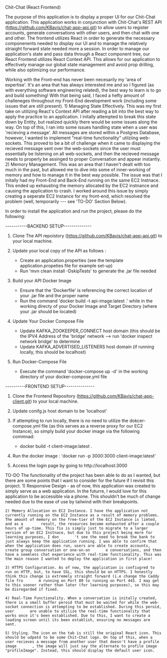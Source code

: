 Chit-Chat (React Frontend) 

The purpose of this application is to display a proper UI for our Chit-Chat application. This application works in conjunction with Chit-Chat's REST API (https://github.com/KBavis/chat-app-api.git) to allow users to register accounts, generate conversations with other users, and then chat with one and other. The frontend utilizes React in order to generate the necessary componenents needed to display our UI and to manage the relatively striaight forward state needed more a session. In order to manage our application's state and pass data through a React component tree, our React Frontend utilizes React Context API. This allows for our application to effectively manage our global state management and avoid prop drilling, while also optimizing our performance. 

Working with the Front-end has never been necesarily my 'area of expertise'. It's an area that has always interested me and so I figured (as with everything software engineering related), the best way to learn is to go and build something! With that being said, I faced a hefty amount of challeneges throughout my Front-End development work (including some issues that are still present). 1) Managing State Effectively. This was my first take on utilizing React's Context API after reading a bit into the best way to apply the practice to an application. I initally attempted to break this state down by Entity, but realized quickly there would be some issues along the way. On top of this, I ran into some issues handling state when a user was 'recieving a message'. All messages are stored within a Postgres Database, however, I wanted to implement "real-time functionality" utilziing web-sockets. This proved to be a bit of challenge when it came to displaying the recieved message sent over the web-sockets since the user must essentially be listening on all web-sockets, and then the recieved message needs to properly be assinged to proper Conversation and appear instantly. 2) Memory Management. This was an area that I haven't dealt with too much in the past, but allowed me to dive into some of inner-working of memory and how to manage it in the best way possible. The issue was that I initally had my Front-End and Back-End running on the same EC2 Instnace. This ended up exhausting the memory allocated by the EC2 instnance and causing the application to crash. I worked around this issue by simply creating a seperate EC2 Instance for my front-end, which resolved the problem (well, temporarily --- see 'TO-DO' Section Below).


In order to install the application and run the project, please do the following:

-----------BACKEND SETUP--------------

1) Clone The API repoistory (https://github.com/KBavis/chat-app-api.git) to your local machine.

2) Update your local copy of the API as follows :
	- Create an application.properties (see the template application.propeties file for example set-up)
	- Run 'mvn clean install -DskipTests' to generate the .jar file needed 

3) Build your API Docker Image 
	- Ensure that the 'Dockerfile' is referencing the correct location of your .jar file and the proper name 
	- Run the command 'docker build -t api-image:latest .' while in the working directy of your Docker Image and Target Directory (where your .jar should be located)

4) Update Your Docker Compose File
	- Update KAFKA_ZOOKEEPER_CONNECT host domain (this should be the IPV4 Address of the 'bridge' network --> run 'docker inspect network bridge' to determine
	- Update KAFKA_ADVERTISED_LISTENERS host domain (if running locally, this should be localhost)

5) Run Docker-Compose File
	- Execute the command 'docker-compose up -d' in the working directory of your docker-compose.yml file 

----------FRONTEND SETUP---------------

1) Clone the Frontend Repository (https://github.com/KBavis/chat-app-client.git) to your local machine.

2) Update conifg.js host domain to be 'localhost'

3) If attempting to run locally, there is no need to utilize the dokcer-compose.yml file (as this serves as a reverse proxy for our EC2 Instance), so simply build your docker image via the following commnad:
	- docker build -t client-image:latest . 

4) Run the docker image :
	'docker run -p 3000:3000 client-image:latest'

5) Access the login page by going to http://localhost:3000 


TO-DO
The functionality of the project has been able to do as I wanted, but there are some points that I want to consider for the future if I revisit this project.
	1) Responsive Design - as of now, this application was created to simply serve as a web application. In the futurre, I would love for this application to be accessible via a phone. This shouldn't be much of change 		needed due to the ease of use by tailwind with their breakpoints. 

	2) Memory Allocation on EC2 Instance. I have the application not currently running on the EC2 Instance as a result of memory problems. The amount of memory on the free-tier of the EC2 Instance is limted, and as a 		result, the resources become exhausted after a couple hours of up-time. This fix is simply just to migrate to a larger version of an EC2 Instnace, but due to this project being more for learning purposes, I don	     't see the need to break the bank to just always keep the application running. I was able to confirm that when the application does run, users are able to create accounts, create group conversation or one-on-on		  e conversations, and then have a seemless chat experience with real-time functionality. This was the main reason I wanted to deploy the application in first place!

	3) HTTPS Configuration. As of now, the application is confiugred to run on HTTP, but, to have SSL, this should be on HTTPS. I honestly think this change is extremely straight forward (i.e change the Caddy file fro		m running on Port 80 to running on Port 443. I may get to this sooner rather than later (for learning purposes), so this may be disregarded if fixed.

	4) Real-Time Functionality. When a conversation is initally created, there is a small buffer peroid that must be waited for while the web-socket connection is attempting to be established. During this peroid, user		are unable to utilize the real-time functionality that works once it's been established. Due to this, I want to create a loading screen until its been establish, ensuring no messages are sent.

	5) Styling. The icon on the tab is still the original React icon. This should be udpatd to be some Chit-Chat logo. On top of this, when a user recieves a message from another user that doesn't have a profile image		, the image will just say the alternate to profile image "profileImage". Instead, this should display the default user icon.


